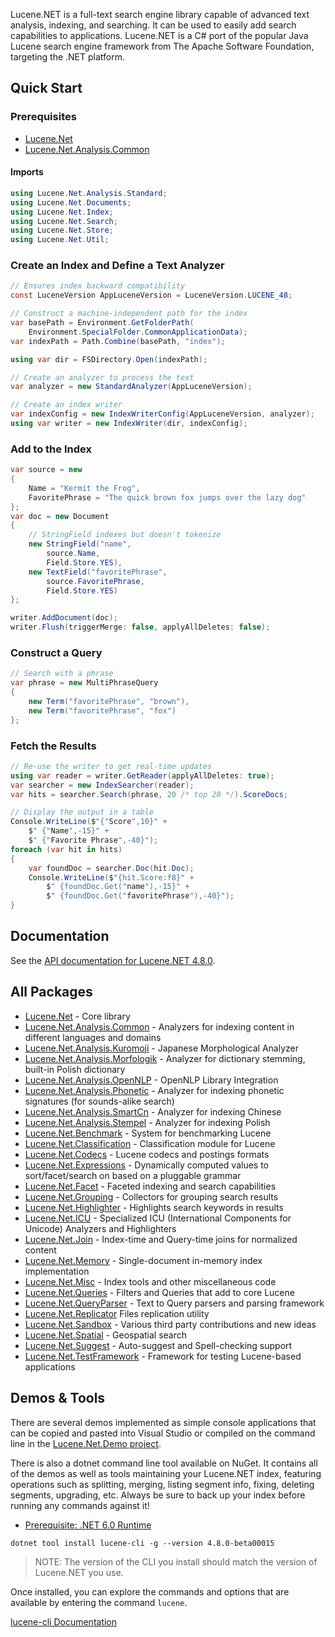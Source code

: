 ﻿Lucene.NET is a full-text search engine library capable of advanced text analysis, indexing, and searching. It can be used to easily add search capabilities to applications. Lucene.NET is a C# port of the popular Java Lucene search engine framework from The Apache Software Foundation, targeting the .NET platform.

## Quick Start

### Prerequisites

- [Lucene.Net](https://www.nuget.org/packages/Lucene.Net/absoluteLatest)
- [Lucene.Net.Analysis.Common](https://www.nuget.org/packages/Lucene.Net.Analysis.Common/absoluteLatest)

#### Imports

```c#
using Lucene.Net.Analysis.Standard;
using Lucene.Net.Documents;
using Lucene.Net.Index;
using Lucene.Net.Search;
using Lucene.Net.Store;
using Lucene.Net.Util;
```

### Create an Index and Define a Text Analyzer

```c#
// Ensures index backward compatibility
const LuceneVersion AppLuceneVersion = LuceneVersion.LUCENE_48;

// Construct a machine-independent path for the index
var basePath = Environment.GetFolderPath(
    Environment.SpecialFolder.CommonApplicationData);
var indexPath = Path.Combine(basePath, "index");

using var dir = FSDirectory.Open(indexPath);

// Create an analyzer to process the text
var analyzer = new StandardAnalyzer(AppLuceneVersion);

// Create an index writer
var indexConfig = new IndexWriterConfig(AppLuceneVersion, analyzer);
using var writer = new IndexWriter(dir, indexConfig);
```

### Add to the Index

```c#
var source = new
{
    Name = "Kermit the Frog",
    FavoritePhrase = "The quick brown fox jumps over the lazy dog"
};
var doc = new Document
{
    // StringField indexes but doesn't tokenize
    new StringField("name",
        source.Name,
        Field.Store.YES),
    new TextField("favoritePhrase",
        source.FavoritePhrase,
        Field.Store.YES)
};

writer.AddDocument(doc);
writer.Flush(triggerMerge: false, applyAllDeletes: false);
```

### Construct a Query

```c#
// Search with a phrase
var phrase = new MultiPhraseQuery
{
    new Term("favoritePhrase", "brown"),
    new Term("favoritePhrase", "fox")
};
```

### Fetch the Results

```c#
// Re-use the writer to get real-time updates
using var reader = writer.GetReader(applyAllDeletes: true);
var searcher = new IndexSearcher(reader);
var hits = searcher.Search(phrase, 20 /* top 20 */).ScoreDocs;

// Display the output in a table
Console.WriteLine($"{"Score",10}" +
    $" {"Name",-15}" +
    $" {"Favorite Phrase",-40}");
foreach (var hit in hits)
{
    var foundDoc = searcher.Doc(hit.Doc);
    Console.WriteLine($"{hit.Score:f8}" +
        $" {foundDoc.Get("name"),-15}" +
        $" {foundDoc.Get("favoritePhrase"),-40}");
}
```

## Documentation

See the [API documentation for Lucene.NET 4.8.0](https://lucenenet.apache.org/docs/4.8.0-beta00015/).

## All Packages

- [Lucene.Net](https://www.nuget.org/packages/Lucene.Net/absoluteLatest) - Core library
- [Lucene.Net.Analysis.Common](https://www.nuget.org/packages/Lucene.Net.Analysis.Common/absoluteLatest) - Analyzers for indexing content in different languages and domains
- [Lucene.Net.Analysis.Kuromoji](https://www.nuget.org/packages/Lucene.Net.Analysis.Kuromoji/absoluteLatest) - Japanese Morphological Analyzer
- [Lucene.Net.Analysis.Morfologik](https://www.nuget.org/packages/Lucene.Net.Analysis.Morfologik/absoluteLatest) - Analyzer for dictionary stemming, built-in Polish dictionary
- [Lucene.Net.Analysis.OpenNLP](https://www.nuget.org/packages/Lucene.Net.Analysis.OpenNLP/absoluteLatest) - OpenNLP Library Integration
- [Lucene.Net.Analysis.Phonetic](https://www.nuget.org/packages/Lucene.Net.Analysis.Phonetic/absoluteLatest) - Analyzer for indexing phonetic signatures (for sounds-alike search)
- [Lucene.Net.Analysis.SmartCn](https://www.nuget.org/packages/Lucene.Net.Analysis.SmartCn/absoluteLatest) - Analyzer for indexing Chinese
- [Lucene.Net.Analysis.Stempel](https://www.nuget.org/packages/Lucene.Net.Analysis.Stempel/absoluteLatest) - Analyzer for indexing Polish
- [Lucene.Net.Benchmark](https://www.nuget.org/packages/Lucene.Net.Benchmark/) - System for benchmarking Lucene
- [Lucene.Net.Classification](https://www.nuget.org/packages/Lucene.Net.Classification/absoluteLatest) - Classification module for Lucene
- [Lucene.Net.Codecs](https://www.nuget.org/packages/Lucene.Net.Codecs/absoluteLatest) - Lucene codecs and postings formats
- [Lucene.Net.Expressions](https://www.nuget.org/packages/Lucene.Net.Expressions/absoluteLatest) - Dynamically computed values to sort/facet/search on based on a pluggable grammar
- [Lucene.Net.Facet](https://www.nuget.org/packages/Lucene.Net.Facet/absoluteLatest) - Faceted indexing and search capabilities
- [Lucene.Net.Grouping](https://www.nuget.org/packages/Lucene.Net.Grouping/absoluteLatest) - Collectors for grouping search results
- [Lucene.Net.Highlighter](https://www.nuget.org/packages/Lucene.Net.Highlighter/absoluteLatest) - Highlights search keywords in results
- [Lucene.Net.ICU](https://www.nuget.org/packages/Lucene.Net.ICU/absoluteLatest) - Specialized ICU (International Components for Unicode) Analyzers and Highlighters
- [Lucene.Net.Join](https://www.nuget.org/packages/Lucene.Net.Join/absoluteLatest) - Index-time and Query-time joins for normalized content
- [Lucene.Net.Memory](https://www.nuget.org/packages/Lucene.Net.Memory/absoluteLatest) - Single-document in-memory index implementation
- [Lucene.Net.Misc](https://www.nuget.org/packages/Lucene.Net.Misc/absoluteLatest) - Index tools and other miscellaneous code
- [Lucene.Net.Queries](https://www.nuget.org/packages/Lucene.Net.Queries/absoluteLatest) - Filters and Queries that add to core Lucene
- [Lucene.Net.QueryParser](https://www.nuget.org/packages/Lucene.Net.QueryParser/absoluteLatest) - Text to Query parsers and parsing framework
- [Lucene.Net.Replicator](https://www.nuget.org/packages/Lucene.Net.Replicator/absoluteLatest)  Files replication utility
- [Lucene.Net.Sandbox](https://www.nuget.org/packages/Lucene.Net.Sandbox/absoluteLatest) - Various third party contributions and new ideas
- [Lucene.Net.Spatial](https://www.nuget.org/packages/Lucene.Net.Spatial/absoluteLatest) - Geospatial search
- [Lucene.Net.Suggest](https://www.nuget.org/packages/Lucene.Net.Suggest/absoluteLatest) - Auto-suggest and Spell-checking support
- [Lucene.Net.TestFramework](https://www.nuget.org/packages/Lucene.Net.TestFramework/absoluteLatest) - Framework for testing Lucene-based applications

## Demos & Tools

There are several demos implemented as simple console applications that can be copied and pasted into Visual Studio or compiled on the command line in the [Lucene.Net.Demo project](https://github.com/apache/lucenenet/tree/master/src/Lucene.Net.Demo).

There is also a dotnet command line tool available on NuGet. It contains all of the demos as well as tools maintaining your Lucene.NET index, featuring operations such as splitting, merging, listing segment info, fixing, deleting segments, upgrading, etc. Always be sure to back up your index before running any commands against it!

- [Prerequisite: .NET 6.0 Runtime](https://dotnet.microsoft.com/en-us/download/dotnet/6.0)

```
dotnet tool install lucene-cli -g --version 4.8.0-beta00015
```

> NOTE: The version of the CLI you install should match the version of Lucene.NET you use.

Once installed, you can explore the commands and options that are available by entering the command `lucene`.

[lucene-cli Documentation](https://lucenenet.apache.org/docs/4.8.0-beta00015/cli/)